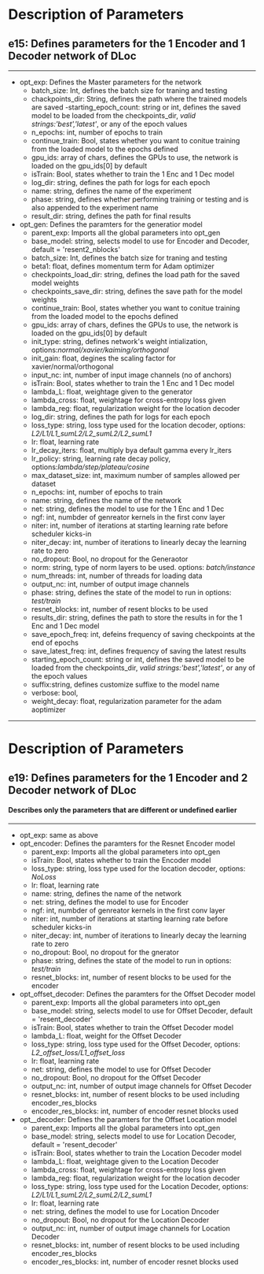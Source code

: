 # Description of Parameters
## e15: Defines parameters for the 1 Encoder and 1 Decoder network of DLoc
---
- opt_exp: Defines the Master parameters for the network
  - batch_size: Int, defines the batch size for traning and testing
  - chackpoints_dir: String, defines the path where the trained models are saved
  -starting_epoch_count: string or int, defines the saved model to be loaded from the checkpoints_dir, *valid strings:'best','latest'*, or any of the epoch values
  - n_epochs: int, number of epochs to train
  - continue_train: Bool, states whether you want to conitue training from the loaded model to the epochs defined
  - gpu_ids: array of chars, defines the GPUs to use, the network is loaded on the gpu_ids\[0] by default
  - isTrain: Bool, states whether to train the 1 Enc and 1 Dec model
  - log_dir: string, defines the path for logs for each epoch
  - name: string, defines the name of the experiment
  - phase: string, defines whether performing training or testing and is also appended to the experiment name
  - result_dir: string, defines the path for final results
- opt_gen: Defines the paramters for the generatior model
  - parent_exp: Imports all the global parameters into opt_gen
  - base_model: string, selects model to use for Encoder and Decoder, default = 'resent2_nblocks'
  - batch_size: Int, defines the batch size for traning and testing
  - beta1: float, defines momentum term for Adam optimizer
  - checkpoints_load_dir: string, defines the load path for the saved model weights
  - checkpoints_save_dir: string, defines the save path for the model weights
  - continue_train: Bool, states whether you want to conitue training from the loaded model to the epochs defined
  - gpu_ids: array of chars, defines the GPUs to use, the network is loaded on the gpu_ids\[0] by default
  - init_type: string, defines network's weight intialization, options:*normal/xavier/kaiming/orthogonal* 
  - init_gain: float, degines the scaling factor for xavier/normal/orthogonal
  - input_nc: int, number of input image channels (no of anchors)
  - isTrain: Bool, states whether to train the 1 Enc and 1 Dec model
  - lambda_L: float, weightage given to the generator
  - lambda_cross: float, weightage for cross-entropy loss given
  - lambda_reg: float, regularization weight for the location decoder
  - log_dir: string, defines the path for logs for each epoch
  - loss_type: string, loss type used for the location decoder, options: *L2/L1/L1_sumL2/L2_sumL2/L2_sumL1*
  - lr: float, learning rate
  - lr_decay_iters: float,  multiply bya default gamma every lr_iters
  - lr_policy: string, learning rate decay policy, options:*lambda/step/plateau/cosine*
  - max_dataset_size: int, maximum number of samples allowed per dataset
  - n_epochs: int, number of epochs to train
  - name: string, defines the name of the network
  - net: string, defines the model to use for the 1 Enc and 1 Dec
  - ngf: int, numbder of genreator kernels in the first conv layer
  - niter: int, number of iterations at starting learning rate before scheduler kicks-in
  - niter_decay: int, number of iterations to linearly decay the learning rate to zero
  - no_dropout: Bool, no dropout for the Generaotor
  - norm: string, type of norm layers to be used. options: *batch/instance*
  - num_threads: int, number of threads for loading data
  - output_nc: int, number of output image channels
  - phase: string, defines the state of the model to run in options: *test/train*
  - resnet_blocks: int, number of resent blocks to be used
  - results_dir: string, defines the path to store the results in for the 1 Enc and 1 Dec model
  - save_epoch_freq: int, defeins frequency of saving checkpoints at the end of epochs
  - save_latest_freq: int, defines frequency of saving the latest results
  - starting_epoch_count: string or int, defines the saved model to be loaded from the checkpoints_dir, *valid strings:'best','latest'*, or any of the epoch values
  - suffix:string, defines customize suffixe to the model name
  - verbose: bool, 
  - weight_decay: float, regularization parameter for the adam aoptimizer
---
# Description of Parameters
## e19: Defines parameters for the 1 Encoder and 2 Decoder network of DLoc
#### Describes only the parameters that are different or undefined earlier
---
- opt_exp: same as above
- opt_encoder: Defines the paramters for the Resnet Encoder model
  - parent_exp: Imports all the global parameters into opt_gen
  - isTrain: Bool, states whether to train the Encoder model
  - loss_type: string, loss type used for the location decoder, options: *NoLoss*
  - lr: float, learning rate
  - name: string, defines the name of the network
  - net: string, defines the model to use for Encoder
  - ngf: int, numbder of genreator kernels in the first conv layer
  - niter: int, number of iterations at starting learning rate before scheduler kicks-in
  - niter_decay: int, number of iterations to linearly decay the learning rate to zero
  - no_dropout: Bool, no dropout for the gnerator
  - phase: string, defines the state of the model to run in options: *test/train*
  - resnet_blocks: int, number of resent blocks to be used for the encoder
- opt_offset_decoder: Defines the paramters for the Offset Decoder model
  - parent_exp: Imports all the global parameters into opt_gen
  - base_model: string, selects model to use for Offset Decoder, default = 'resent_decoder'
  - isTrain: Bool, states whether to train the Offset Decoder model
  - lambda_L: float, weight for the Offset Decoder
  - loss_type: string, loss type used for the Offset Decoder, options: *L2_offset_loss/L1_offset_loss*
  - lr: float, learning rate
  - net: string, defines the model to use for Offset Decoder
  - no_dropout: Bool, no dropout for the Offset Decoder
  - output_nc: int, number of output image channels for Offset Decoder
  - resnet_blocks: int, number of resent blocks to be used including encoder_res_blocks
  - encoder_res_blocks: int, number of encoder resnet blocks used
- opt__decoder: Defines the paramters for the Offset Location model
  - parent_exp: Imports all the global parameters into opt_gen
  - base_model: string, selects model to use for Location Decoder, default = 'resent_decoder'
  - isTrain: Bool, states whether to train the Location Decoder model
  - lambda_L: float, weightage given to the Location Decoder
  - lambda_cross: float, weightage for cross-entropy loss given
  - lambda_reg: float, regularization weight for the location decoder
  - loss_type: string, loss type used for the Location Decoder, options: *L2/L1/L1_sumL2/L2_sumL2/L2_sumL1*
  - lr: float, learning rate
  - net: string, defines the model to use for Location Dncoder
  - no_dropout: Bool, no dropout for the Location Decoder
  - output_nc: int, number of output image channels for Location Decoder
  - resnet_blocks: int, number of resent blocks to be used including encoder_res_blocks
  - encoder_res_blocks: int, number of encoder resnet blocks used
